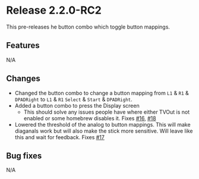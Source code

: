 # Release 2.2.0-RC2

This pre-releases he button combo which toggle button mappings.

## Features

N/A

## Changes

* Changed the button combo to change a button mapping from `L1` & `R1` & `DPADRight` to `L1` & `R1` `Select` & `Start` & `DPADRight`.
* Added a button combo to press the Display screen 
	* This should solve any issues people have where either TVOut is not enabled or some homebrew disables it. Fixes [#16](https://github.com/ste2425/PSP-Bluetooth/issues/16), [#18](https://github.com/ste2425/PSP-Bluetooth/issues/18)
* Lowered the threshold of the analog to button mappings. This will make diaganals work but will also make the stick more sensitive. Will leave like this and wait for feedback. Fixes [#17](https://github.com/ste2425/PSP-Bluetooth/issues/17)

## Bug fixes

N/A